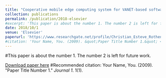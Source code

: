 ```yaml
---
title: "Cooperative mobile edge computing system for VANET-based software-defined content delivery"
collection: publications
permalink: /publication/2018-elsevier
#excerpt: 'This paper is about the number 1. The number 2 is left for future work.'
date: 2018/10/1
venue: 'Elsevier'
paperurl: 'https://www.researchgate.net/profile/Christian_Esteve_Rothenberg/publication/326546813_Cooperative_Mobile_Edge_Computing_System_for_VANET-Based_Software_Defined_Content_Delivery/links/5b68998545851546c9f6884b/Cooperative-Mobile-Edge-Computing-System-for-VANET-Based-Software-Defined-Content-Delivery.pdf'
#citation: 'Your Name, You. (2009). &quot;Paper Title Number 1.&quot; <i>Journal 1</i>. 1(1).'
---
```

#This paper is about the number 1. The number 2 is left for future work.

[Download paper here](https://www.researchgate.net/profile/Christian_Esteve_Rothenberg/publication/326546813_Cooperative_Mobile_Edge_Computing_System_for_VANET-Based_Software_Defined_Content_Delivery/links/5b68998545851546c9f6884b/Cooperative-Mobile-Edge-Computing-System-for-VANET-Based-Software-Defined-Content-Delivery.pdf)
#Recommended citation: Your Name, You. (2009). "Paper Title Number 1." <i>Journal 1</i>. 1(1).
